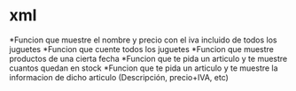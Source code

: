 # xml
*Funcion que muestre el nombre y precio con el iva incluido de todos los juguetes
*Funcion que cuente todos los juguetes 
*Funcion que muestre productos de una cierta fecha
*Funcion que te pida un articulo y te muestre cuantos quedan en stock
*Funcion que te pida un articulo y te muestre la informacion de dicho articulo (Descripción, precio+IVA, etc)
